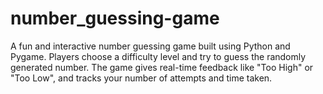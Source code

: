 # number_guessing-game
A fun and interactive number guessing game built using Python and Pygame. Players choose a difficulty level and try to guess the randomly generated number. The game gives real-time feedback like "Too High" or "Too Low", and tracks your number of attempts and time taken.
